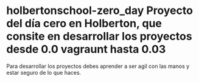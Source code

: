 # holbertonschool-zero_day Proyecto del día cero en Holberton, que consite en desarrollar los proyectos desde 0.0 vagraunt hasta  0.03
Para desarrollar los proyectos debes aprender a ser agil con las manos y estar seguro de lo que haces. 
